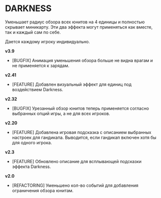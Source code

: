 # DARKNESS

Уменьшает радиус обзора всех юнитов на 4 единицы и полностью скрывает миникарту. Эти два эффекта могут применяться как вместе, так и каждый сам по себе.

Дается каждому игроку индивидуально.

**v3.9**

* [BUGFIX] Анимация уменьшения обзора больше не видна врагам и не применяется к зарядам.

**v2.41**

* [FEATURE] Добавлен визуальный эффект для единиц под воздействием Darkness.

**v2.32**

* [BUGFIX] Урезанный обзор юнитов теперь применяется согласно выбранных опций игры, а не для всех игроков.

**v2.20**

* [FEATURE] Добавлена игровая подсказка с описанием выбранных настроек для гандикапа. Выводится, если гандикап включен хотя бы для одного игрока.

**v2.3**

* [FEATURE]	Обновлено описание для всплывающей подсказки эффекта Darkness.

**v2.0**

* [REFACTORING] Уменьшено кол-во событий для добавления ограничения обзора юнитам.
